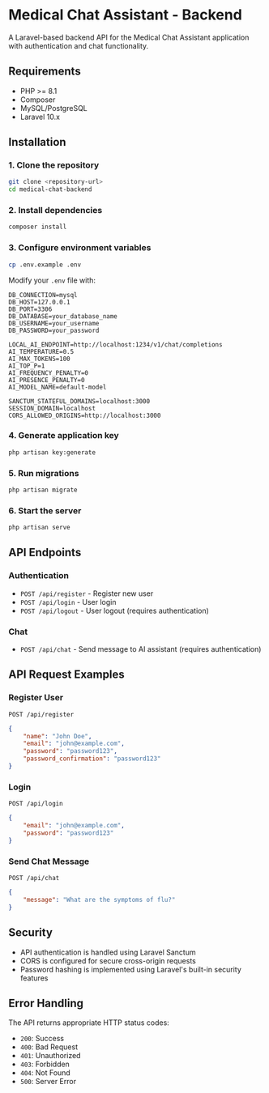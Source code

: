 # Medical Chat Assistant - Backend

A Laravel-based backend API for the Medical Chat Assistant application with authentication and chat functionality.

## Requirements

- PHP >= 8.1  
- Composer  
- MySQL/PostgreSQL  
- Laravel 10.x  

## Installation

### 1. Clone the repository
```bash
git clone <repository-url>
cd medical-chat-backend
```

### 2. Install dependencies
```bash
composer install
```

### 3. Configure environment variables
```bash
cp .env.example .env
```
Modify your `.env` file with:
```
DB_CONNECTION=mysql
DB_HOST=127.0.0.1
DB_PORT=3306
DB_DATABASE=your_database_name
DB_USERNAME=your_username
DB_PASSWORD=your_password

LOCAL_AI_ENDPOINT=http://localhost:1234/v1/chat/completions
AI_TEMPERATURE=0.5
AI_MAX_TOKENS=100
AI_TOP_P=1
AI_FREQUENCY_PENALTY=0
AI_PRESENCE_PENALTY=0
AI_MODEL_NAME=default-model

SANCTUM_STATEFUL_DOMAINS=localhost:3000
SESSION_DOMAIN=localhost
CORS_ALLOWED_ORIGINS=http://localhost:3000
```

### 4. Generate application key
```bash
php artisan key:generate
```

### 5. Run migrations
```bash
php artisan migrate
```

### 6. Start the server
```bash
php artisan serve
```

## API Endpoints

### Authentication
- `POST /api/register` - Register new user
- `POST /api/login` - User login
- `POST /api/logout` - User logout (requires authentication)

### Chat
- `POST /api/chat` - Send message to AI assistant (requires authentication)

## API Request Examples

### Register User
`POST /api/register`
```json
{
    "name": "John Doe",
    "email": "john@example.com",
    "password": "password123",
    "password_confirmation": "password123"
}
```

### Login
`POST /api/login`
```json
{
    "email": "john@example.com",
    "password": "password123"
}
```

### Send Chat Message
`POST /api/chat`
```json
{
    "message": "What are the symptoms of flu?"
}
```

## Security
- API authentication is handled using Laravel Sanctum
- CORS is configured for secure cross-origin requests
- Password hashing is implemented using Laravel's built-in security features

## Error Handling
The API returns appropriate HTTP status codes:
- `200`: Success
- `400`: Bad Request
- `401`: Unauthorized
- `403`: Forbidden
- `404`: Not Found
- `500`: Server Error